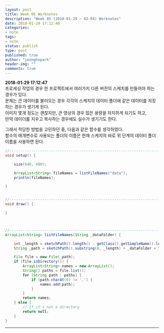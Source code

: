 ```yaml
---
layout: post
title: Week 05 Worknotes
description: "Week 05 (2018-01-29 ~ 02-04) Worknotes"
date: 2018-01-29 17:12:40
categories:
- note
tags:
- note
status: publish
type: post
published: true
author: "jeonghopark"
header-img: ""
comments: true
---                     
```

**2018-01-29 17:12:47**                 
프로세싱 작업의 경우 한 프로젝트에서 여러가지 다른 버전의 스케치를 만들어야 하는 경우가 있다.           
문제는 큰 데이터를 불러오는 경우 각각의 스케치의 데이터 폴더에 같은 데이터를 저장하는 경우가 생기게 된다.            
이미지 몇개 정도는 괜찮지만, 큰 영상의 경우 많은 용량을 차지하게 되기도 하고,           
만약 데이더를 지우고 복사하는 경우에도 실수가 생기기도 한다.              

그래서 적당한 방법을 고민하던 중, 다음과 같은 함수를 생각하였다.               
함수의 매개변수로 사용되는 폴더의 이름은 현재 스케치의 바로 위 단계의 데이터 폴더 이름을 사용하면 된다.         

```java
//----------------------------------------------------------------------------
void setup() {

    size(640, 480);

    ArrayList<String> fileNames = listFileNames("data");
    println(fileNames);

}


//----------------------------------------------------------------------------
void draw() {

}



//----------------------------------------------------------------------------
ArrayList<String> listFileNames(String _dataFolder) {

    int _length = sketchPath().length() - getClass().getSimpleName().length();
    String _path = sketchPath().substring(0, _length) + _dataFolder + "/";

    File file = new File(_path);
    if (file.isDirectory()) {
        ArrayList<String> names = new ArrayList();
        String[] paths = file.list();
        for (String path : paths) {
            if (path.charAt(0) != '.') {
                names.add(path);
            }
        }
        return names;
    } else {
        // If it's not a directory
        return null;
    }
}
```

---
